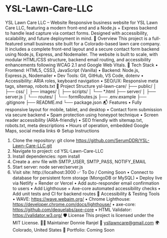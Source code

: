 # YSL-Lawn-Care-LLC
YSL Lawn Care LLC – Website
Responsive business website for YSL Lawn Care LLC, featuring a modern front-end and a Node.js + Express backend to handle lead capture via contact forms. Designed with accessibility, scalability, and future deployment in mind.
🚀 Overview
This project is a full-featured small business site built for a Colorado-based lawn care company. It includes a complete front-end layout and a secure contact form backend using Node.js, Express, and Nodemailer. The website is built to scale, with modular HTML/CSS structure, backend email routing, and accessibility enhancements following WCAG 2.1 and Google Web Vitals.
🧰 Tech Stack
•	Frontend: HTML5, CSS3, JavaScript (Vanilla)
•	Backend: Node.js, Express.js, Nodemailer
•	Dev Tools: Git, GitHub, VS Code, dotenv
•	Accessibility: ARIA roles, keyboard navigation
•	SEO/UX: Responsive meta tags, sitemap, robots.txt
📂 Project Structure
ysl-lawn-care/
├── public/
│   ├── css/
│   ├── images/
│   ├── scripts/
│   └── *.html
├── server/
│   ├── server.js
│   └── routes/
│       └── formRoutes.js
├── .env.example
├── .gitignore
├── README.md
└── package.json
📬 Features
•	Fully responsive layout for mobile, tablet, and desktop
•	Contact form submission via secure backend
•	Spam protection using honeypot technique
•	Screen reader accessibility (ARIA-friendly)
•	SEO friendly with sitemap.txt, robots.txt, meta descriptions
•	Hours of operation, embedded Google Maps, social media links
⚙️ Setup Instructions
1.	Clone the repository: git clone https://github.com/SerumDDR/YSL-Lawn-Care-LLC.git
2.	Navigate to project: cd YSL-Lawn-Care-LLC
3.	Install dependencies: npm install
4.	Create a .env file with SMTP_USER, SMTP_PASS, NOTIFY_EMAIL
5.	Start server: node server/server.js
6.	Visit site: http://localhost:3000
✅ To Do / Coming Soon
•	Connect to database for persistent form storage (MongoDB or MySQL)
•	Deploy live via Netlify + Render or Vercel
•	Add auto-responder email confirmation to users
•	Add Lighthouse + Axe-core automated accessibility checks
•	Add unit tests and CI for backend routes
🧪 Accessibility & Testing Tools
•	WAVE: https://wave.webaim.org/
•	Chrome Lighthouse: https://developer.chrome.com/docs/lighthouse/
•	axe-core: https://github.com/dequelabs/axe-core
•	HTML Validator: https://validator.w3.org/
🛡️ License
This project is licensed under the MIT License.
👨‍💼 Maintainer
Donnie Ranjel
📧 ysllawncare@gmail.com
🌍 Colorado, United States
🔗 Portfolio: Coming Soon
